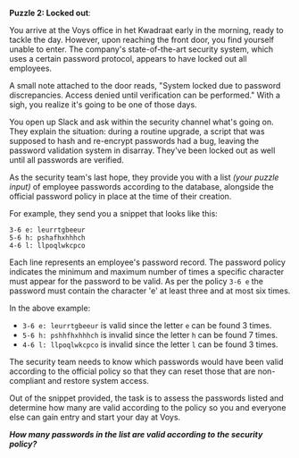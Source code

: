 **Puzzle 2: Locked out**:

You arrive at the Voys office in het Kwadraat early in the morning, ready to tackle the day. However, upon reaching the front door, you find yourself unable to enter. The company's state-of-the-art security system, which uses a certain password protocol, appears to have locked out all employees.

A small note attached to the door reads, "System locked due to password discrepancies. Access denied until verification can be performed." With a sigh, you realize it's going to be one of those days.

You open up Slack and ask within the security channel what's going on. They explain the situation: during a routine upgrade, a script that was supposed to hash and re-encrypt passwords had a bug, leaving the password validation system in disarray. They've been locked out as well until all passwords are verified.

As the security team's last hope, they provide you with a list _(your puzzle input)_ of employee passwords according to the database, alongside the official password policy in place at the time of their creation.

For example, they send you a snippet that looks like this:

```
3-6 e: leurrtgbeeur
5-6 h: pshafhxhhhch
4-6 l: llpoqlwkcpco
```

Each line represents an employee's password record. The password policy indicates the minimum and maximum number of times a specific character must appear for the password to be valid. As per the policy `3-6 e` the password must contain the character 'e' at least three and at most six times.

In the above example:

- `3-6 e: leurrtgbeeur` is valid since the letter `e` can be found 3 times.
- `5-6 h: pshhfhxhhhch` is invalid since the letter `h` can be found 7 times.
- `4-6 l: llpoqlwkcpco` is invalid since the letter `l` can be found 3 times.

The security team needs to know which passwords would have been valid according to the official policy so that they can reset those that are non-compliant and restore system access.

Out of the snippet provided, the task is to assess the passwords listed and determine how many are valid according to the policy so you and everyone else can gain entry and start your day at Voys.

_**How many passwords in the list are valid according to the security policy?**_
